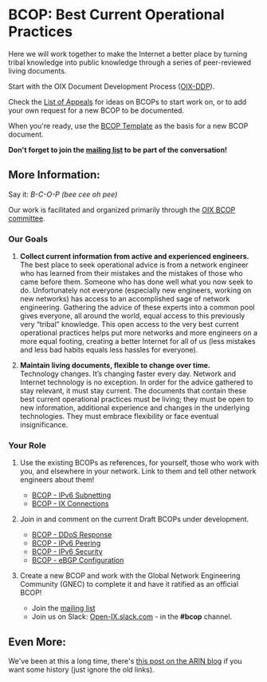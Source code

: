 # BCOP: Best Current Operational Practices

Here we will work together to make the Internet a better place by turning tribal knowledge into public knowledge through a series of peer-reviewed living documents.

Start with the OIX Document Development Process ([OIX-DDP](https://github.com/Open-IX/BCOP/blob/main/OIX-DDP.md)).

Check the [List of Appeals](https://github.com/Open-IX/BCOP/blob/main/Appeals.md) for ideas on BCOPs to start work on, or to add your own request for a new BCOP to be documented.

When you're ready, use the [BCOP Template](https://github.com/Open-IX/BCOP/blob/main/BCOP_Template.md) as the basis for a new BCOP document.

**Don't forget to join the [mailing list](https://mailman.swcp.com/cgi-bin/mailman/listinfo/oix-ddp) to be part of the conversation!**

## More Information:
Say it: *B-C-O-P (bee cee oh pee)*

Our work is facilitated and organized primarily through the [OIX BCOP committee](https://www.oix.org/about/best-current-operational-practices-bcop-committee/).

### Our Goals
1)  **Collect current information from active and experienced engineers.**  
The best place to seek operational advice is from a network engineer who has learned from their mistakes and the mistakes of those who came before them. Someone who has done well what you now seek to do. Unfortunately not everyone (especially new engineers, working on new networks) has access to an accomplished sage of network engineering. Gathering the advice of these experts into a common pool gives everyone, all around the world, equal access to this previously very “tribal” knowledge. This open access to the very best current operational practices helps put more networks and more engineers on a more equal footing, creating a better Internet for all of us (less mistakes and less bad habits equals less hassles for everyone).

2)  **Maintain living documents, flexible to change over time.**  
Technology changes. It’s changing faster every day. Network and Internet technology is no exception. In order for the advice gathered to stay relevant, it must stay current. The documents that contain these best current operational practices must be living; they must be open to new information, additional experience and changes in the underlying technologies. They must embrace flexibility or face eventual insignificance.

### Your Role
1) Use the existing BCOPs as references, for yourself, those who work with you, and elsewhere in your network. Link to them and tell other network engineers about them!
    * [BCOP - IPv6 Subnetting](https://github.com/Open-IX/BCOP/tree/main/IPv6_Subnetting)
    * [BCOP - IX Connections](https://github.com/Open-IX/BCOP/tree/main/IX_Connections)

2) Join in and comment on the current Draft BCOPs under development.
    * [BCOP - DDoS Response](https://github.com/Open-IX/BCOP/tree/main/DDoS_Response)
    * [BCOP - IPv6 Peering](https://github.com/Open-IX/BCOP/tree/main/IPv6_Peering)
    * [BCOP - IPv6 Security](https://github.com/Open-IX/BCOP/tree/main/IPv6_Security)
    * [BCOP - eBGP Configuration](https://github.com/Open-IX/BCOP/tree/main/eBGP_Configuration)

3) Create a new BCOP and work with the Global Network Engineering Community (GNEC) to complete it and have it ratified as an official BCOP!
    * Join the [mailing list](https://mailman.swcp.com/cgi-bin/mailman/listinfo/oix-ddp)
    * Join us on Slack: [Open-IX.slack.com](https://open-ix.slack.com/messages/CCKMX8XPV/) - in the **#bcop** channel.

## Even More:
We've been at this a long time, there's [this post on the ARIN blog](https://teamarin.net/2012/05/17/bcop-building-a-living-library-for-network-engineers-by-network-engineers/) if you want some history (just ignore the old links).
